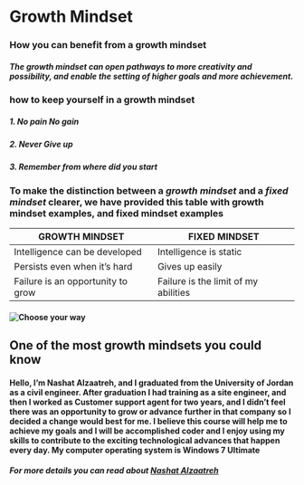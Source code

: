# Growth Mindset 
### How you can benefit from a growth mindset
##### The growth mindset can open pathways to more creativity and possibility, and enable the setting of higher goals and more achievement.
### how to keep yourself in a growth mindset
##### 1. No pain No gain 
##### 2. Never Give up
##### 3. Remember from where did you start

### To make the distinction between a ***growth mindset*** and a ***fixed mindset*** clearer, we have provided this table with growth mindset examples, and fixed mindset examples

GROWTH MINDSET | FIXED MINDSET 
------------ | -------------
Intelligence can be developed | Intelligence is static	
Persists even when it’s hard | Gives up easily	
Failure is an opportunity to grow | Failure is the limit of my abilities

#### ![Choose your way](https://i2.wp.com/atlassianblog.wpengine.com/wp-content/uploads/NewGrowthMindset2.png?resize=640%2C800&ssl=1)


## One of the most growth mindsets you could know 

#### Hello, I’m Nashat Alzaatreh, and I graduated from the University of Jordan as a civil engineer. After graduation I had training as a site engineer, and then I worked as Customer support agent for two years, and I didn’t feel there was an opportunity to grow or advance further in that company so I decided a change would best for me. I believe this course will help me to achieve my goals and I will be accomplished coder and I enjoy using my skills to contribute to the exciting technological advances that happen every day. My computer operating system is Windows 7 Ultimate

##### For more details you can read about [Nashat Alzaatreh](https://github.com/NashatAlzaatreh)



